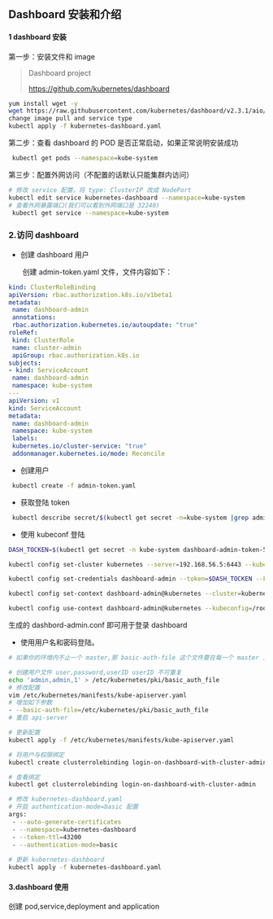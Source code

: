 ## **Dashboard 安装和介绍**

#### **1 dashboard 安装** 

第一步：安装文件和 image

> Dashboard project
>
> https://github.com/kubernetes/dashboard

```sh
yum install wget -y
wget https://raw.githubusercontent.com/kubernetes/dashboard/v2.3.1/aio/deploy/recommended.yaml
change image pull and service type
kubectl apply -f kubernetes-dashboard.yaml
```

第二步：查看 dashboard 的 POD 是否正常启动，如果正常说明安装成功

```sh
 kubectl get pods --namespace=kube-system
```

第三步：配置外网访问（不配置的话默认只能集群内访问）

```sh
# 修改 service 配置，将 type: ClusterIP 改成 NodePort 
kubectl edit service kubernetes-dashboard --namespace=kube-system
# 查看外网暴露端口(我们可以看到外网端口是 32240)
 kubectl get service --namespace=kube-system
```

### **2.访问 dashboard** 

- 创建 dashboard 用户

  ​	创建 admin-token.yaml 文件，文件内容如下：

```yaml
kind: ClusterRoleBinding
apiVersion: rbac.authorization.k8s.io/v1beta1
metadata:
 name: dashboard-admin
 annotations:
 rbac.authorization.kubernetes.io/autoupdate: "true"
roleRef:
 kind: ClusterRole
 name: cluster-admin
 apiGroup: rbac.authorization.k8s.io
subjects:
- kind: ServiceAccount
 name: dashboard-admin
 namespace: kube-system
--- 
apiVersion: v1
kind: ServiceAccount
metadata:
 name: dashboard-admin
 namespace: kube-system
 labels:
 kubernetes.io/cluster-service: "true"
 addonmanager.kubernetes.io/mode: Reconcile
```

- 创建用户

```sh
 kubectl create -f admin-token.yaml
```

- 获取登陆 token

```sh
 kubectl describe secret/$(kubectl get secret -n=kube-system |grep admin|awk '{print $1}') -n=kube-system
```

- 使用 kubeconf 登陆

```sh
DASH_TOCKEN=$(kubectl get secret -n kube-system dashboard-admin-token-5kzp5 -o jsonpath={.data.token}|base64 -d)

kubectl config set-cluster kubernetes --server=192.168.56.5:6443 --kubeconfig=/root/dashbord-admin.conf

kubectl config set-credentials dashboard-admin --token=$DASH_TOCKEN --kubeconfig=/root/dashbord-admin.conf

kubectl config set-context dashboard-admin@kubernetes --cluster=kubernetes --user=dashboard-admin --kubeconfig=/root/dashbord-admin.conf

kubectl config use-context dashboard-admin@kubernetes --kubeconfig=/root/dashbord-admin.conf\
```

生成的 dashbord-admin.conf 即可用于登录 dashboard

- 使用用户名和密码登陆。

```sh
# 如果你的环境内不止一个 master,那 basic-auth-file 这个文件要在每一个 master 上生成,并 保证路径及内容和其他 master 一致！并且每个 master 都要修改 kube-apiserver.yaml 文件！

# 创建用户文件 user,password,userID userID 不可重复
echo 'admin,admin,1' > /etc/kubernetes/pki/basic_auth_file
# 修改配置
vim /etc/kubernetes/manifests/kube-apiserver.yaml
# 增加如下参数
- --basic-auth-file=/etc/kubernetes/pki/basic_auth_file
# 重启 api-server

# 更新配置
kubectl apply -f /etc/kubernetes/manifests/kube-apiserver.yaml

# 将用户与权限绑定
kubectl create clusterrolebinding login-on-dashboard-with-cluster-admin --clusterrole=cluster-admin --user=admin

# 查看绑定
kubectl get clusterrolebinding login-on-dashboard-with-cluster-admin

# 修改 kubernetes-dashboard.yaml
# 开启 authentication-mode=basic 配置
args:
 - --auto-generate-certificates
 - --namespace=kubernetes-dashboard
 - --token-ttl=43200
 - --authentication-mode=basic
 
# 更新 kubernetes-dashboard
kubectl apply -f kubernetes-dashboard.yaml
```

#### **3.dashboard 使用** 

创建 pod,service,deployment and application



  

​		



